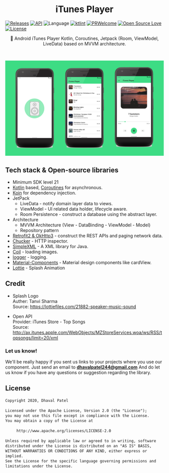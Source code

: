 <h1 align="center">iTunes Player</h1>

<p align="center">  

[![Releases](https://img.shields.io/github/release/dhaval2404/iTunesPlayer/all.svg?style=flat-square)](https://github.com/Dhaval2404/iTunesPlayer/releases)
[![API](https://img.shields.io/badge/API-21%2B-brightgreen.svg?style=flat)](https://android-arsenal.com/api?level=21)
![Language](https://img.shields.io/badge/language-Kotlin-orange.svg)
[![ktlint](https://img.shields.io/badge/code%20style-%E2%9D%A4-FF4081.svg)](https://ktlint.github.io/)
[![PRWelcome](https://img.shields.io/badge/PRs-welcome-brightgreen.svg)](https://github.com/Dhaval2404/iTunesPlayer)
[![Open Source Love](https://badges.frapsoft.com/os/v1/open-source.svg?v=102)](https://opensource.org/licenses/Apache-2.0)
[![License](https://img.shields.io/badge/license-Apache%202.0-blue.svg)](https://github.com/Dhaval2404/iTunesPlayer/blob/master/LICENSE)
</p>

<p align="center">  
🎵 Android iTunes Player Kotlin, Coroutines, Jetpack (Room, ViewModel, LiveData) based on MVVM architecture.
</p>
</br>

<p align="center">
<img src="https://github.com/Dhaval2404/iTunesPlayer/blob/master/art/preview.png"/>
</p>

## Tech stack & Open-source libraries
- Minimum SDK level 21
- [Kotlin](https://kotlinlang.org/) based, [Coroutines](https://github.com/Kotlin/kotlinx.coroutines) for asynchronous.
- [Koin](https://insert-koin.io/) for dependency injection.
- JetPack
  - LiveData - notify domain layer data to views.
  - ViewModel - UI related data holder, lifecycle aware.
  - Room Persistence - construct a database using the abstract layer.
- Architecture
  - MVVM Architecture (View - DataBinding - ViewModel - Model)
  - Repository pattern
- [Retrofit2 & OkHttp3](https://github.com/square/retrofit) - construct the REST APIs and paging network data.
- [Chucker](https://github.com/ChuckerTeam/chucker) - HTTP inspector.
- [SimpleXML](http://simple.sourceforge.net/) - A XML library for Java.
- [Coil](https://github.com/coil-kt/coil) - loading images.
- [logger](https://github.com/orhanobut/logger) - logging.
- [Material-Components](https://github.com/material-components/material-components-android) - Material design components like cardView.
- [Lottie](https://github.com/airbnb/lottie-android) - Splash Animation

## Credit

* Splash Logo</br>
	Auther: Tanvi Sharma</br>
	Source: https://lottiefiles.com/21882-speaker-music-sound

* Open API</br>
	Provider: iTunes Store - Top Songs</br>
	Source: http://ax.itunes.apple.com/WebObjects/MZStoreServices.woa/ws/RSS/topsongs/limit=20/xml

### Let us know!

We'll be really happy if you sent us links to your projects where you use our component. Just send an email to **dhavalpatel244@gmail.com** And do let us know if you have any questions or suggestion regarding the library.

## License

    Copyright 2020, Dhaval Patel

    Licensed under the Apache License, Version 2.0 (the "License");
    you may not use this file except in compliance with the License.
    You may obtain a copy of the License at

         http://www.apache.org/licenses/LICENSE-2.0

    Unless required by applicable law or agreed to in writing, software
    distributed under the License is distributed on an "AS IS" BASIS,
    WITHOUT WARRANTIES OR CONDITIONS OF ANY KIND, either express or implied.
    See the License for the specific language governing permissions and
    limitations under the License.
    

